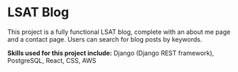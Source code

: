 # LSAT Blog

This project is a fully functional LSAT blog, complete with an about me page and a contact page. Users can search for blog posts by keywords.

**Skills used for this project include:** Django (Django REST framework), PostgreSQL, React, CSS, AWS

